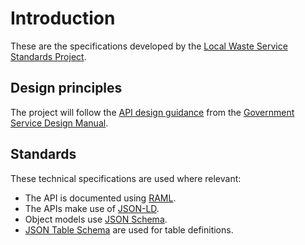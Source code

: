 # Introduction

These are the specifications developed by the [Local Waste Service Standards Project](http://www.localdirect.gov.uk/product/local-waste-service-standards-project/).

## Design principles

The project will follow the [API design guidance](https://www.gov.uk/service-manual/making-software/apis.html) from the [Government Service Design Manual](https://www.gov.uk/service-manual).

## Standards

These technical specifications are used where relevant:

* The API is documented using [RAML](http://raml.org/).
* The APIs make use of [JSON-LD](http://json-ld.org/).
* Object models use [JSON Schema](http://json-schema.org/).
* [JSON Table Schema](http://dataprotocols.org/json-table-schema/) are used for table definitions.
